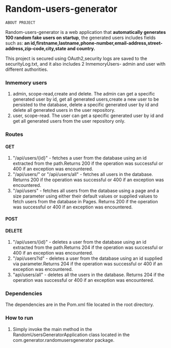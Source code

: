 # Random-users-generator
    ABOUT PROJECT
Random-users-generator is a web application that **automatically generates 100 random fake users on startup**, the generated users includes fields such as: **an id,firstname,lastname,phone-number,email-address,street-address,zip-code,city,state and country.**

This project is secured using OAuth2,security logs are saved to the securityLog.txt, and it also includes 2 InmemoryUsers- admin and user with different authorities.

### Inmemory users
1. admin, scope-read,create and delete.
   The admin can get a specific generated user by id, get all generated users,create a new user to be persisted to the database, delete a specific generated user by id and delete all generated users in the user repository.
2. user, scope-read.
   The user can get a specific generated user by id and get all generated users from the user repository only.

### Routes
#### GET
1. "/api/users/{id}" - fetches a user from the database using an id extracted from the path.Returns 200 if the operation was successful or 400 if an exception was encountered.  
2. "/api/users/" or "/api/users/all" - fetches all users in the database. Returns 200 if the operation was successful or 400 if an exception was encountered.
3. "/api/users" - fetches all users from the database using a page and a size parameter using either their default values or supplied values to fetch users from the database in Pages. Returns 200 if the operation was successful or 400 if an exception was encountered. 
#### POST
#### DELETE
1. "/api/users/{id}" - deletes a user from the database using an id extracted from the path.Returns 204 if the operation was successful or 400 if an exception was encountered.
2. "/api/users?id" - deletes a user from the database using an id supplied via parameter.Returns 204 if the operation was successful or 400 if an exception was encountered.
3. "api/users/all" - deletes all the users in the database. Returns 204 if the operation was successful or 400 if an exception was encountered.

### Dependencies
The dependencies are in the Pom.xml file located in the root directory. 
### How to run
1. Simply invoke the main method in the RandomUsersGeneratorApplication class located in the com.generator.randomusersgenerator package.
